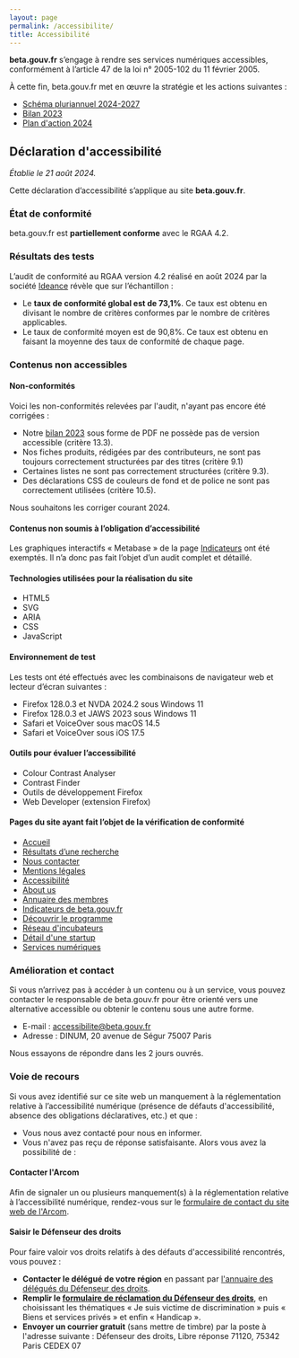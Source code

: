 ```yaml
---
layout: page
permalink: /accessibilite/
title: Accessibilité
---
```


**beta.gouv.fr** s’engage à rendre ses services numériques accessibles, conformément à l’article 47 de la loi n° 2005-102 du 11 février 2005.

À cette fin, beta.gouv.fr met en œuvre la stratégie et les actions suivantes :
- [Schéma pluriannuel 2024-2027](/accessibilite/schema-pluriannuel)
- [Bilan 2023](/accessibilite/schema-pluriannuel#bilan-2023)
- [Plan d'action 2024](/accessibilite/schema-pluriannuel#plan-2024)

## Déclaration d'accessibilité
*Établie le 21 août 2024.*

Cette déclaration d’accessibilité s’applique au site **beta.gouv.fr**. 

### État de conformité

beta.gouv.fr est **partiellement conforme** avec le RGAA 4.2. 

### Résultats des tests

L’audit de conformité au RGAA version 4.2 réalisé en août 2024 par la société [Ideance](https://ideance.net/fr/) révèle que sur l’échantillon :
- Le **taux de conformité global est de 73,1%**. Ce taux est obtenu en divisant le nombre de critères conformes par le nombre de critères applicables.
- Le taux de conformité moyen est de 90,8%. Ce taux est obtenu en faisant la moyenne des taux de conformité de chaque page.

### Contenus non accessibles

#### Non-conformités

Voici les non-conformités relevées par l'audit, n'ayant pas encore été corrigées : 
- Notre [bilan 2023](https://beta.gouv.fr/content/docs/betagouv_presentation.pdf) sous forme de PDF ne possède pas de version accessible (critère 13.3).
- Nos fiches produits, rédigées par des contributeurs, ne sont pas toujours correctement structurées par des titres (critère 9.1)
- Certaines listes ne sont pas correctement structurées (critère 9.3).
- Des déclarations CSS de couleurs de fond et de police ne sont pas correctement utilisées (critère 10.5).

Nous souhaitons les corriger courant 2024.

#### Contenus non soumis à l’obligation d’accessibilité

Les graphiques interactifs « Metabase » de la page [Indicateurs](/stats) ont été exemptés. Il n’a donc pas fait l’objet d’un audit complet et détaillé.

#### Technologies utilisées pour la réalisation du site

- HTML5
- SVG
- ARIA
- CSS
- JavaScript

#### Environnement de test

Les tests ont été effectués avec les combinaisons de navigateur web et lecteur d’écran suivantes :
- Firefox 128.0.3 et NVDA 2024.2 sous Windows 11
- Firefox 128.0.3 et JAWS 2023 sous Windows 11
- Safari et VoiceOver sous macOS 14.5
- Safari et VoiceOver sous iOS 17.5

#### Outils pour évaluer l’accessibilité

- Colour Contrast Analyser
- Contrast Finder
- Outils de développement Firefox
- Web Developer (extension Firefox)

#### Pages du site ayant fait l’objet de la vérification de conformité

- [Accueil](/)
- [Résultats d’une recherche](/recherche?q=public)
- [Nous contacter](/contact)
- [Mentions légales](/apropos)
- [Accessibilité](/accessibilite)
- [About us](/en/)
- [Annuaire des membres](/communaute/annuaire)
- [Indicateurs de beta.gouv.fr](/stats/)
- [Découvrir le programme](/approche/)
- [Réseau d'incubateurs](/incubateurs/)
- [Détail d'une startup](/startups/signalement.html)
- [Services numériques](/realisations/)

### Amélioration et contact

Si vous n’arrivez pas à accéder à un contenu ou à un service, vous pouvez contacter le responsable de beta.gouv.fr pour être orienté vers une alternative accessible ou obtenir le contenu sous une autre forme.

- E-mail : [accessibilite@beta.gouv.fr](mailto:accessibilite@beta.gouv.fr)
- Adresse : DINUM, 20 avenue de Ségur 75007 Paris

Nous essayons de répondre dans les 2 jours ouvrés.

### Voie de recours

Si vous avez identifié sur ce site web un manquement à la réglementation relative à l’accessibilité numérique (présence de défauts d'accessibilité, absence des obligations déclaratives, etc.) et que : 
- Vous nous avez contacté pour nous en informer.
- Vous n'avez pas reçu de réponse satisfaisante.
Alors vous avez la possibilité de :

#### Contacter l'Arcom

Afin de signaler un ou plusieurs manquement(s) à la réglementation relative à l’accessibilité numérique, rendez-vous sur le [formulaire de contact du site web de l'Arcom](https://www.arcom.fr/contact).

#### Saisir le Défenseur des droits

Pour faire valoir vos droits relatifs à des défauts d'accessibilité rencontrés, vous pouvez :
- **Contacter le délégué de votre région** en passant par [l'annuaire des délégués du Défenseur des droits](https://www.defenseurdesdroits.fr/carte-des-delegues).
- **Remplir le [formulaire de réclamation du Défenseur des droits](https://formulaire.defenseurdesdroits.fr/formulaire_saisine/)**, en choisissant les thématiques « Je suis victime de discrimination » puis « Biens et services privés » et enfin « Handicap ».
- **Envoyer un courrier gratuit** (sans mettre de timbre) par la poste à l'adresse suivante :
Défenseur des droits, Libre réponse 71120, 75342 Paris CEDEX 07
